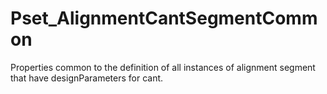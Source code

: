 # Pset_AlignmentCantSegmentCommon

Properties common to the definition of all instances of alignment segment that have designParameters for cant.<!-- end of definition -->
